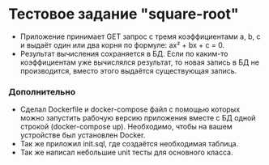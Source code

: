 <h1>Тестовое задание "square-root"</h1>

<ul>
<li>
Приложение принимает GET запрос с тремя коэффициентами a, b, c и выдаёт один или два корня по формуле: ax² + bx + c = 0.
</li>
<li>Результат вычисления сохраняется в БД. Если по каким-то коэффициентам уже вычислялся результат, то новая запись в БД не производится, вместо этого выдаётся существующая запись.
</li>
</ul>
<h3>Дополнительно</h3>
<ul>
<li>
Cделал Dockerfile и docker-compose файл с помощью которых можно запустить рабочую версию приложения вместе с БД одной строкой (docker-compose up). Необходимо, чтобы на вашем устройстве был установлен Docker.
</li>
<li>
Так же приложил init.sql, где создаётся необходимая таблица.
</li>
<li>
Так же написал небольшие unit тесты для основного класса.
</li>
</ul>
